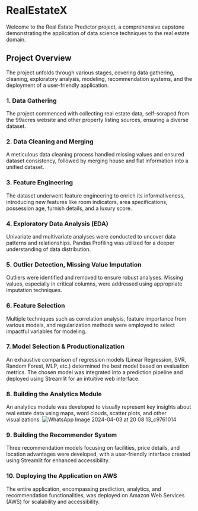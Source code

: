 # RealEstateX

Welcome to the Real Estate Predictor project, a comprehensive capstone demonstrating the application of data science techniques to the real estate domain.

## Project Overview

The project unfolds through various stages, covering data gathering, cleaning, exploratory analysis, modeling, recommendation systems, and the deployment of a user-friendly application.

### 1. Data Gathering

The project commenced with collecting real estate data, self-scraped from the 99acres website and other property listing sources, ensuring a diverse dataset.

### 2. Data Cleaning and Merging

A meticulous data cleaning process handled missing values and ensured dataset consistency, followed by merging house and flat information into a unified dataset.

### 3. Feature Engineering

The dataset underwent feature engineering to enrich its informativeness, introducing new features like room indicators, area specifications, possession age, furnish details, and a luxury score.

### 4. Exploratory Data Analysis (EDA)

Univariate and multivariate analyses were conducted to uncover data patterns and relationships. Pandas Profiling was utilized for a deeper understanding of data distribution.

### 5. Outlier Detection, Missing Value Imputation

Outliers were identified and removed to ensure robust analyses. Missing values, especially in critical columns, were addressed using appropriate imputation techniques.

### 6. Feature Selection

Multiple techniques such as correlation analysis, feature importance from various models, and regularization methods were employed to select impactful variables for modeling.

### 7. Model Selection & Productionalization

An exhaustive comparison of regression models (Linear Regression, SVR, Random Forest, MLP, etc.) determined the best model based on evaluation metrics. The chosen model was integrated into a prediction pipeline and deployed using Streamlit for an intuitive web interface.

### 8. Building the Analytics Module

An analytics module was developed to visually represent key insights about real estate data using maps, word clouds, scatter plots, and other visualizations.
![WhatsApp Image 2024-04-03 at 20 08 13_c9761014](https://github.com/VHemanth45/RealEstateX/assets/154959821/a11ab29c-e159-4162-8b5d-c50250526afe)

### 9. Building the Recommender System

Three recommendation models focusing on facilities, price details, and location advantages were developed, with a user-friendly interface created using Streamlit for enhanced accessibility.

### 10. Deploying the Application on AWS

The entire application, encompassing prediction, analytics, and recommendation functionalities, was deployed on Amazon Web Services (AWS) for scalability and accessibility.
